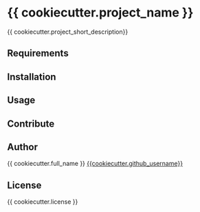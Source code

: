 # {{ cookiecutter.project_name }}

{{ cookiecutter.project_short_description}}

## Requirements

## Installation

## Usage

## Contribute

## Author 
{{ cookiecutter.full_name }} [{{cookiecutter.github_username}}](https://github.com/{{cookiecutter.github_username}})

## License
{{ cookiecutter.license }}